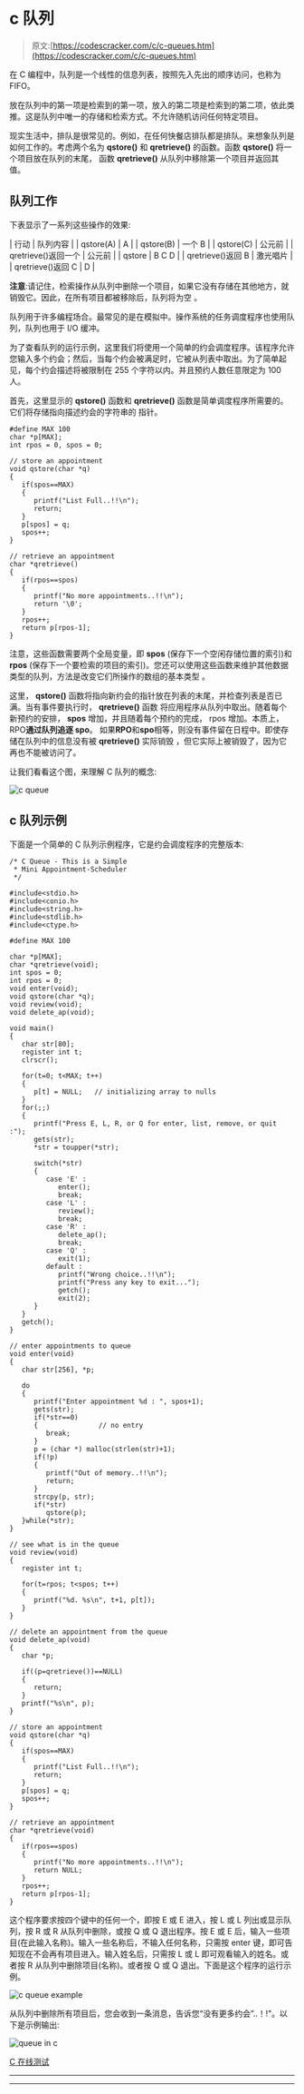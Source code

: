 # c 队列

> 原文:[https://codescracker.com/c/c-queues.htm](https://codescracker.com/c/c-queues.htm)

在 C 编程中，队列是一个线性的信息列表，按照先入先出的顺序访问，也称为 FIFO。

放在队列中的第一项是检索到的第一项，放入的第二项是检索到的第二项，依此类推。这是队列中唯一的存储和检索方式。不允许随机访问任何特定项目。

现实生活中，排队是很常见的。例如，在任何快餐店排队都是排队。来想象队列是如何工作的。考虑两个名为 **qstore()** 和 **qretrieve()** 的函数。函数 **qstore()** 将一个项目放在队列的末尾， 函数 **qretrieve()** 从队列中移除第一个项目并返回其值。

## 队列工作

下表显示了一系列这些操作的效果:

| 行动 | 队列内容 |
| qstore(A) | A |
| qstore(B) | 一个 B |
| qstore(C) | 公元前 |
| qretrieve()返回一个 | 公元前 |
| qstore | B C D |
| qretrieve()返回 B | 激光唱片 |
| qretrieve()返回 C | D |

**注意**:请记住，检索操作从队列中删除一个项目，如果它没有存储在其他地方，就销毁它。因此，在所有项目都被移除后，队列将为空 。

队列用于许多编程场合。最常见的是在模拟中。操作系统的任务调度程序也使用队列，队列也用于 I/O 缓冲。

为了查看队列的运行示例，这里我们将使用一个简单的约会调度程序。该程序允许您输入多个约会；然后，当每个约会被满足时，它被从列表中取出。为了简单起见，每个约会描述将被限制在 255 个字符以内。并且预约人数任意限定为 100 人。

首先，这里显示的 **qstore()** 函数和 **qretrieve()** 函数是简单调度程序所需要的。它们将存储指向描述约会的字符串的 指针。

```
#define MAX 100
char *p[MAX];
int rpos = 0, spos = 0;

// store an appointment
void qstore(char *q)
{
   if(spos==MAX)
   {
      printf("List Full..!!\n");
      return;
   }
   p[spos] = q;
   spos++;
}

// retrieve an appointment
char *qretrieve()
{
   if(rpos==spos)
   {
      printf("No more appointments..!!\n");
      return '\0';
   }
   rpos++;
   return p[rpos-1];
}
```

注意，这些函数需要两个全局变量，即 **spos** (保存下一个空闲存储位置的索引)和 **rpos** (保存下一个要检索的项目的索引)。您还可以使用这些函数来维护其他数据类型的队列，方法是改变它们所操作的数组的基本类型 。

这里， **qstore()** 函数将指向新约会的指针放在列表的末尾，并检查列表是否已满。当有事件要执行时， **qretrieve()** 函数 将应用程序从队列中取出。随着每个新预约的安排， **spos** 增加，并且随着每个预约的完成， rpos 增加。本质上，RPO**通过队列追逐 spo**。 如果**RPO**和**spo**相等，则没有事件留在日程中。即使存储在队列中的信息没有被 **qretrieve()** 实际销毁 ，但它实际上被销毁了，因为它再也不能被访问了。

让我们看看这个图，来理解 C 队列的概念:

![c queue](../Images/5261508756e2dab6b3313d9cd10cff91.png)

## c 队列示例

下面是一个简单的 C 队列示例程序，它是约会调度程序的完整版本:

```
/* C Queue - This is a Simple
 * Mini Appointment-Scheduler
 */

#include<stdio.h>
#include<conio.h>
#include<string.h>
#include<stdlib.h>
#include<ctype.h>

#define MAX 100

char *p[MAX];
char *qretrieve(void);
int spos = 0;
int rpos = 0;
void enter(void);
void qstore(char *q);
void review(void);
void delete_ap(void);

void main()
{
   char str[80];
   register int t;
   clrscr();

   for(t=0; t<MAX; t++)
   {
      p[t] = NULL;   // initializing array to nulls
   }
   for(;;)
   {
      printf("Press E, L, R, or Q for enter, list, remove, or quit :");
      gets(str);
      *str = toupper(*str);

      switch(*str)
      {
         case 'E' :
            enter();
            break;
         case 'L' :
            review();
            break;
         case 'R' :
            delete_ap();
            break;
         case 'Q' :
            exit(1);
         default :
            printf("Wrong choice..!!\n");
            printf("Press any key to exit...");
            getch();
            exit(2);
      }
   }
   getch();
}

// enter appointments to queue
void enter(void)
{
   char str[256], *p;

   do
   {
      printf("Enter appointment %d : ", spos+1);
      gets(str);
      if(*str==0)
      {               // no entry
         break;
      }
      p = (char *) malloc(strlen(str)+1);
      if(!p)
      {
         printf("Out of memory..!!\n");
         return;
      }
      strcpy(p, str);
      if(*str)
         qstore(p);
   }while(*str);
}

// see what is in the queue
void review(void)
{
   register int t;

   for(t=rpos; t<spos; t++)
   {
      printf("%d. %s\n", t+1, p[t]);
   }
}

// delete an appointment from the queue
void delete_ap(void)
{
   char *p;

   if((p=qretrieve())==NULL)
   {
      return;
   }
   printf("%s\n", p);
}

// store an appointment
void qstore(char *q)
{
   if(spos==MAX)
   {
      printf("List Full..!!\n");
      return;
   }
   p[spos] = q;
   spos++;
}

// retrieve an appointment
char *qretrieve(void)
{
   if(rpos==spos)
   {
      printf("No more appointments..!!\n");
      return NULL;
   }
   rpos++;
   return p[rpos-1];
}
```

这个程序要求按四个键中的任何一个，即按 E 或 E 进入，按 L 或 L 列出或显示队列，按 R 或 R 从队列中删除，或按 Q 或 Q 退出程序。按 E 或 E 后，输入一些项目(在此输入名称)。输入一些名称后，不输入任何名称，只需按 enter 键，即可告知现在不会再有项目进入。输入姓名后，只需按 L 或 L 即可观看输入的姓名。或者按 R 从队列中删除项目(名称)。或者按 Q 或 Q 退出。下面是这个程序的运行示例。

![c queue example](../Images/e3fc7f3e6a5e107144434f9021e3a30b.png)

从队列中删除所有项目后，您会收到一条消息，告诉您“没有更多约会”..！!"。以下是示例输出:

![queue in c](../Images/d9cf8d15ca988ced8b9675c3c755698b.png)

[C 在线测试](/exam/showtest.php?subid=2)

* * *

* * *